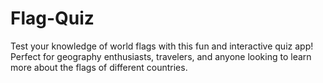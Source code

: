 # Flag-Quiz
Test your knowledge of world flags with this fun and interactive quiz app! Perfect for geography enthusiasts, travelers, and anyone looking to learn more about the flags of different countries.

